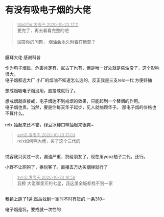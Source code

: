 # 有没有吸电子烟的大佬


<div class="quote"><blockquote><font size="2"><a href="https://www.hostloc.com/forum.php?mod=redirect&amp;goto=findpost&amp;pid=9341993&amp;ptid=757668" target="_blank"><font color="#999999">Madlifer 发表于 2020-10-23 17:11</font></a></font><br />
更完了，再去看看完整的吧<br />
<br />
回答你的问题， 烟油会永久附着在肺部？</blockquote></div><br />
膜拜大佬 感谢科普

作为电子烟民，危害肯定有，尼古丁也有，但是唯一好处就是焦油没了，这个影响很大。<br />
电子烟都选大厂 小厂的烟油不知道怎么选的，反正我是三支relx一代 方便好抽

想戒烟吸电子烟没用，直接戒就行了。

想戒烟就直接戒，电子烟达不到戒烟的效果，只能起到一个替烟的作用。<br />
电子烟也贵。当然，要是你每天华子起步，见人就抽颗华子。 那电子烟的价格也不算什么。<br />
<br />
relx 抽起来还不错，绿豆冰棒口味抽起来很爽~<img src="static/image/smiley/yct/010.gif" smilieid="41" border="0" alt="" />

<div class="quote"><blockquote><font size="2"><a href="https://www.hostloc.com/forum.php?mod=redirect&amp;goto=findpost&amp;pid=9341957&amp;ptid=757668" target="_blank"><font color="#999999">avHD 发表于 2020-10-23 17:03</font></a></font><br />
relx如何啊大佬，买了这个三代的</blockquote></div><br />
悦客我只买过一次，漏油严重，扔给朋友了，现在用yooz柚子二代，还行。

小野不让网购了，换悦客了。直接去万达买烟弹就行了<img id="aimg_LwEJz" onclick="zoom(this, this.src, 0, 0, 0)" class="zoom" src="https://cdn.jsdelivr.net/gh/hishis/forum-master/public/images/patch.gif" onmouseover="img_onmouseoverfunc(this)" onload="thumbImg(this)" border="0" alt="" />

<div class="quote"><blockquote><font size="2"><a href="https://www.hostloc.com/forum.php?mod=redirect&amp;goto=findpost&amp;pid=9342585&amp;ptid=757668" target="_blank"><font color="#999999">avHD 发表于 2020-10-23 18:56</font></a></font><br />
我擦 大佬哪里买的七星，我这里全城都找不到一家</blockquote></div><br />
我镇上跑了1遍.然后找到一家时不时有货的.一条310~

电子烟是坑，要戒就一次性的
